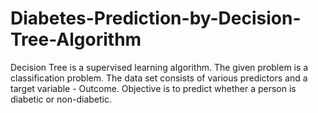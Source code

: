 # Diabetes-Prediction-by-Decision-Tree-Algorithm
Decision Tree is a supervised learning algorithm. The given problem is a classification problem. The data set consists of various predictors and a target variable - Outcome. Objective is to predict whether a person is diabetic or non-diabetic.
